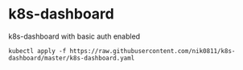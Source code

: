 # k8s-dashboard
k8s-dashboard with basic auth enabled

`kubectl apply -f https://raw.githubusercontent.com/nik0811/k8s-dashboard/master/k8s-dashboard.yaml`
